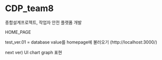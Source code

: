 # CDP_team8
종합설계프로젝트, 작업자 안전 플랫폼 개발

HOME_PAGE

test_ver.01 = database value를 homepage에 불러오기 (http://localhost:3000/)

next ver) UI chart graph 표현
